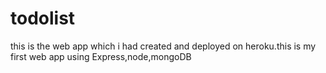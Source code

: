 # todolist
this is the web app which i had created and deployed on heroku.this is my first web app using Express,node,mongoDB
